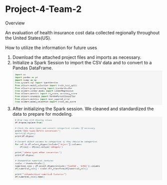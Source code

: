 # Project-4-Team-2

Overview

An evaluation of health insurance cost data collected regionally throughout the United States(US). 


How to utilize the information for future uses

1. Download the attached project files and imports as necessary.
2. Initialize a Spark Session to import the CSV data and to convert to a Pandas DataFrame.
![alt text](https://github.com/Achempim/Project-4-Team-2/blob/main/Images/Screenshot%202024-11-04%20202333.png)
3. After initializing the Spark session. We cleaned and standardized the data to prepare for modeling.
![alt text](https://github.com/Achempim/Project-4-Team-2/blob/main/Images/Cleaning%20data.png?raw=true)
